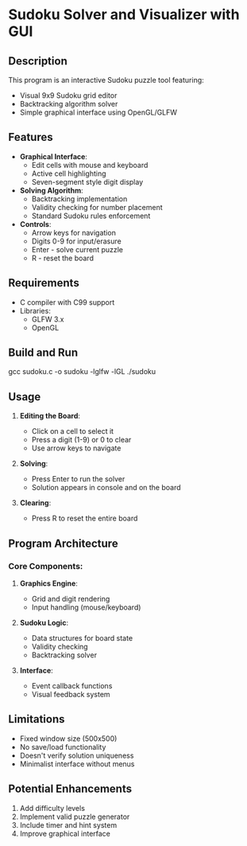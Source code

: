 # Sudoku Solver and Visualizer with GUI

## Description

This program is an interactive Sudoku puzzle tool featuring:
- Visual 9x9 Sudoku grid editor
- Backtracking algorithm solver
- Simple graphical interface using OpenGL/GLFW

## Features

- **Graphical Interface**:
  - Edit cells with mouse and keyboard
  - Active cell highlighting
  - Seven-segment style digit display
- **Solving Algorithm**:
  - Backtracking implementation
  - Validity checking for number placement
  - Standard Sudoku rules enforcement
- **Controls**:
  - Arrow keys for navigation
  - Digits 0-9 for input/erasure
  - Enter - solve current puzzle
  - R - reset the board

## Requirements

- C compiler with C99 support
- Libraries:
  - GLFW 3.x
  - OpenGL

## Build and Run

gcc sudoku.c -o sudoku -lglfw -lGL
./sudoku

## Usage

1. **Editing the Board**:
   - Click on a cell to select it
   - Press a digit (1-9) or 0 to clear
   - Use arrow keys to navigate

2. **Solving**:
   - Press Enter to run the solver
   - Solution appears in console and on the board

3. **Clearing**:
   - Press R to reset the entire board

## Program Architecture

### Core Components:
1. **Graphics Engine**:
   - Grid and digit rendering
   - Input handling (mouse/keyboard)

2. **Sudoku Logic**:
   - Data structures for board state
   - Validity checking
   - Backtracking solver

3. **Interface**:
   - Event callback functions
   - Visual feedback system

## Limitations

- Fixed window size (500x500)
- No save/load functionality
- Doesn't verify solution uniqueness
- Minimalist interface without menus

## Potential Enhancements

1. Add difficulty levels
2. Implement valid puzzle generator
3. Include timer and hint system
4. Improve graphical interface
